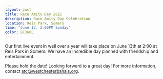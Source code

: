 ```yaml
---
layout: post
title: Race Amity Day 2021
description: Race Amity Day Celebration
location: Reis Park, Somers
time: "June 13, 2:00PM Sunday" 
color: BF360C
---
```

Our first live event in well over a year will take place on June 13th at 2:00 at Reis Park in Somers.
 We have an incredible day planned with friendship and entertainment.  
 
Please hold the date!
Looking forward to a great day!
For more information, contact
<atc@westchesterbahais.org>.
